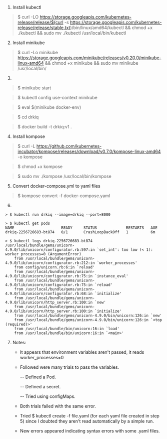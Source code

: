 1. Install kubectl

> $ curl -LO https://storage.googleapis.com/kubernetes-release/release/$(curl -s https://storage.googleapis.com/kubernetes-release/release/stable.txt)/bin/linux/amd64/kubectl && chmod +x ./kubectl && sudo mv ./kubectl /usr/local/bin/kubectl

2. Install minikube

> $ curl -Lo minikube https://storage.googleapis.com/minikube/releases/v0.20.0/minikube-linux-amd64 && chmod +x minikube && sudo mv minikube /usr/local/bin/

3.
> $ minikube start

> $ kubectl config use-context minikube

> $ eval $(minikube docker-env)

> $ cd drkiq

> $ docker build -t drkiq:v1 .

4. Install kompose
> $ curl -L https://github.com/kubernetes-incubator/kompose/releases/download/v0.7.0/kompose-linux-amd64 -o kompose

> $ chmod +x kompose

> $ sudo mv ./kompose /usr/local/bin/kompose

5. Convert docker-compose.yml to yaml files
> $ kompose convert -f docker-compose.yaml

6.

	> $ kubectl run drkiq --image=drkiq --port=8000

	> $ kubectl get pods
	NAME                     READY     STATUS             RESTARTS   AGE
	drkiq-2256726683-bt874   0/1       CrashLoopBackOff   1          6m
	
	> $ kubectl logs drkiq-2256726683-bt874
	/usr/local/bundle/gems/unicorn-4.9.0/lib/unicorn/configurator.rb:597:in `set_int': too low (< 1): worker_processes=0 (ArgumentError)
		from /usr/local/bundle/gems/unicorn-4.9.0/lib/unicorn/configurator.rb:212:in `worker_processes'
		from config/unicorn.rb:6:in `reload'
		from /usr/local/bundle/gems/unicorn-4.9.0/lib/unicorn/configurator.rb:75:in `instance_eval'
		from /usr/local/bundle/gems/unicorn-4.9.0/lib/unicorn/configurator.rb:75:in `reload'
		from /usr/local/bundle/gems/unicorn-4.9.0/lib/unicorn/configurator.rb:68:in `initialize'
		from /usr/local/bundle/gems/unicorn-4.9.0/lib/unicorn/http_server.rb:100:in `new'
		from /usr/local/bundle/gems/unicorn-4.9.0/lib/unicorn/http_server.rb:100:in `initialize'
		from /usr/local/bundle/gems/unicorn-4.9.0/bin/unicorn:126:in `new'
		from /usr/local/bundle/gems/unicorn-4.9.0/bin/unicorn:126:in `<top (required)>'
		from /usr/local/bundle/bin/unicorn:16:in `load'
		from /usr/local/bundle/bin/unicorn:16:in `<main>'

7. Notes:
	- It appears that environment variables aren't passed, it reads worker_processes=0
	- Followed were many trials to pass the variables.

		-- Defined a Pod.

		-- Defined a secret.

		-- Tried using configMaps.
	- Both trials failed with the same error.
	- Tried $ kubectl create -f file.yaml (for each yaml file created in step 5) since I doubted they aren't read automatically by a simple run.
	- New errors appeared indicating syntax errors with some .yaml files.
